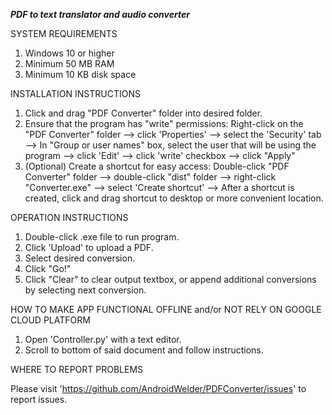 ***PDF to text translator and audio converter***

SYSTEM REQUIREMENTS
1. Windows 10 or higher
2. Minimum 50 MB RAM
3. Minimum 10 KB disk space

INSTALLATION INSTRUCTIONS

1. Click and drag "PDF Converter" folder into desired folder.
2. Ensure that the program has "write" permissions:
    Right-click on the "PDF Converter" folder --> click 'Properties' -->
        select the 'Security' tab --> In "Group or user names" box, select the user that will be using the program
        --> click 'Edit' --> click 'write' checkbox --> click "Apply"
3. (Optional) Create a shortcut for easy access:
    Double-click "PDF Converter" folder --> double-click "dist" folder
        --> right-click "Converter.exe" --> select 'Create shortcut'
        --> After a shortcut is created, click and drag shortcut to desktop or more convenient location.

OPERATION INSTRUCTIONS

1. Double-click .exe file to run program.
2. Click 'Upload' to upload a PDF.
3. Select desired conversion.
4. Click "Go!"
5. Click "Clear" to clear output textbox, or append additional conversions by selecting next conversion.

HOW TO MAKE APP FUNCTIONAL OFFLINE and/or NOT RELY ON GOOGLE CLOUD PLATFORM

1. Open 'Controller.py' with a text editor.
2. Scroll to bottom of said document and follow instructions.

WHERE TO REPORT PROBLEMS

Please visit 'https://github.com/AndroidWelder/PDFConverter/issues' to report issues.
